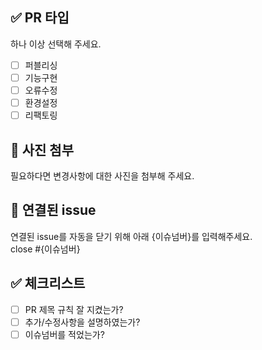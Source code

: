 ## ✅ PR 타입

하나 이상 선택해 주세요.

- [ ] 퍼블리싱
- [ ] 기능구현
- [ ] 오류수정
- [ ] 환경설정
- [ ] 리팩토링<br>

## 📸 사진 첨부

필요하다면 변경사항에 대한 사진을 첨부해 주세요.

## 🔗 연결된 issue

연결된 issue를 자동을 닫기 위해 아래 {이슈넘버}를 입력해주세요.<br>
close #{이슈넘버}<br>

## ✅ 체크리스트

- [ ] PR 제목 규칙 잘 지켰는가?
- [ ] 추가/수정사항을 설명하였는가?
- [ ] 이슈넘버를 적었는가?<br>
